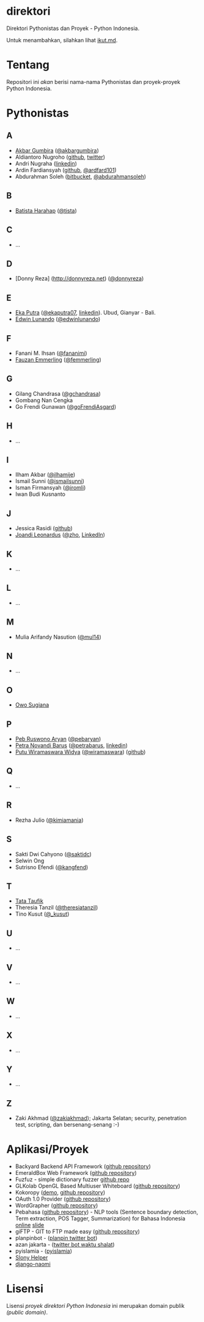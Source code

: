 direktori
=========

Direktori Pythonistas dan Proyek - Python Indonesia.

Untuk menambahkan, silahkan lihat [ikut.md](ikut.md).

Tentang
=======

Repositori ini _akan_ berisi nama-nama Pythonistas dan proyek-proyek Python Indonesia.

Pythonistas
===========

A
-
* [Akbar Gumbira](http://www.akbargumbira.com) ([@akbargumbira](http://www.twitter.com/akbargumbira))
* Aldiantoro Nugroho ([github](https://github.com/kriwil), [twitter](https://www.twitter.com/kriwil))
* Andri Nugraha ([linkedin](http://id.linkedin.com/in/andrinugraha))
* Ardin Fardiansyah ([github](http://github.com/ardfard), [@ardfard101](https://twitter.com/ardfard101))
* Abdurahman Soleh ([bitbucket](https://bitbucket.org/asoleh), [@abdurahmansoleh](https://twitter.com/abdurahmansoleh))

B
-

* [Batista Harahap](http://resume.bango29.com) ([@tista](https://twitter.com/tista))

C
-

* ...

D
-

* [Donny Reza] (http://donnyreza.net) ([@donnyreza](https://twitter.com/donnyreza))

E
-

* [Eka Putra](https://github.com/ekaputra07) ([@ekaputra07](https://twitter.com/ekaputra07), [linkedin](http://www.linkedin.com/in/ekaputra07)). Ubud, Gianyar - Bali.
* [Edwin Lunando](https://github.com/edwinlunando) ([@edwinlunando](https://twitter.com/edwinlunando))

F
-

* Fanani M. Ihsan ([@fananimi](http://twitter.com/fananimi))
* [Fauzan Emmerling](http://www.emfeld.com) ([@femmerling](http://twitter.com/femmerling))

G
-

* Gilang Chandrasa ([@gchandrasa](http://twitter.com/gchandrasa))
* Gombang Nan Cengka
* Go Frendi Gunawan ([@goFrendiAsgard](http://twitter.com/goFrendiAsgard))

H
-

* ...

I
-

* Ilham Akbar ([@ilhamije](http://twitter.com/ilhamije))
* Ismail Sunni ([@ismailsunni](http://twitter.com/ismailsunni))
* Isman Firmansyah ([@iromli](http://twitter.com/iromli))
* Iwan Budi Kusnanto

J
-

* Jessica Rasidi ([github](http://github.com/jessicarasidi))
* [Joandi Leonardus](http://www.joandilee.com) ([@zho](http://twitter.com/zho), [LinkedIn](http://www.linkedin.com/in/joandi))

K
-

* ...

L
-

* ...

M
-

* Mulia Arifandy Nasution ([@mul14](http://twitter.com/mul14))

N
-

* ...

O
-

* [Owo Sugiana](https://bitbucket.org/sugiana)

P
-
* [Peb Ruswono Aryan](http://github.com/pebbie) ([@pebaryan](http://twitter.com/pebaryan))
* [Petra Novandi Barus](http://petrabarus.net) ([@petrabarus](http://twitter.com/petrabarus), [linkedin](http://id.linkedin.com/in/petrabarus))
* [Putu Wiramaswara Widya](http://wiramaswara.blogspot.com) ([@wiramaswara](https://twitter.com/wiramaswara)) ([github](https://github.com/initrunlevel0))

Q
-

* ...

R
-

* Rezha Julio ([@kimiamania](http://twitter.com/kimiamania))

S
-

* Sakti Dwi Cahyono ([@saktidc](http://twitter.com/saktidc))
* Selwin Ong
* Sutrisno Efendi ([@kangfend](http://twitter.com/kangfend))

T
-

* [Tata Taufik](https://bitbucket.org/tatataufik/)
* Theresia Tanzil ([@theresiatanzil](http://twitter.com/theresiatanzil))
* Tino Kusut ([@_kusut](http://twitter.com/_kusut))

U
-

* ...

V
-

* ...

W
-

* ...

X
-

* ...

Y
-

* ...

Z
--

* Zaki Akhmad ([@zakiakhmad](http://twitter.com/zakiakhmad)); Jakarta Selatan; security, penetration test, scripting, dan bersenang-senang :-)


Aplikasi/Proyek
===============

* Backyard Backend API Framework ([github repository](https://github.com/femmerling/backyard))
* EmeraldBox Web Framework ([github repository](https://github.com/femmerling/EmeraldBox))
* Fuzfuz - simple dictionary fuzzer [github repo](https://github.com/sakti/fuzfuz)
* GLKolab OpenGL Based Multiuser Whiteboard ([github repository](https://github.com/initrunlevel0/GLKolab))
* Kokoropy ([demo](http://kokoropy.herokuapp.com), [github repository](https://github.com/goFrendiAsgard/kokoropy))
* OAuth 1.0 Provider ([github repository](https://github.com/tistaharahap/oauth1-provider))
* WordGrapher ([github repository](https://github.com/tistaharahap/WordGraph))
* Pebahasa ([github repository](http://github.com/pebbie/pebahasa)) - NLP tools (Sentence boundary detection, Term extraction, POS Tagger, Summarization) for Bahasa Indonesia [online](http://nlp.pebbie.net) [slide](http://www.slideshare.net/pebbie/python-untuk-pemrosesan-teks-bahasa-indonesia)
* giFTP - GIT to FTP made easy ([github repository](https://github.com/ekaputra07/giFTP))
* planpinbot - ([planpin twitter bot](http://twitter.com/planpin))
* azan jakarta - ([twitter bot waktu shalat](http://twitter.com/azanjakarta))
* pyislamia - ([pyislamia](https://bitbucket.org/tatataufik/pyislamia.git))
* [Slony Helper](https://bitbucket.org/sugiana/slony-helper)
* [django-naomi](https://github.com/edwinlunando/django-naomi)

Lisensi
=======

Lisensi *proyek direktori Python Indonesia* ini merupakan domain publik _(public domain)_.
